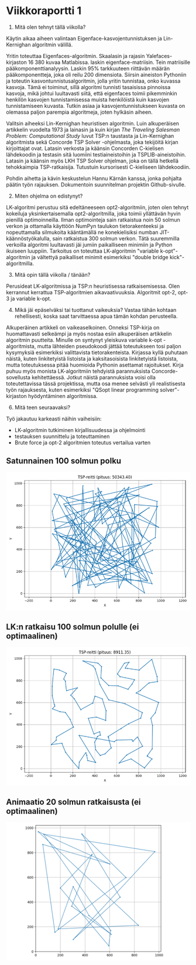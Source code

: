# Viikkoraportti 1

1. Mitä olen tehnyt tällä viikolla?

Käytin aikaa aiheen valintaan Eigenface-kasvojentunnistuksen ja Lin-Kernighan algoritmin välillä.

Yritin toteuttaa Eigenfaces-algoritmin. Skaalasin ja rajasin Yalefaces-kirjaston 16 380 kuvaa Matlabissa. laskin eigenface-matriisin. Tein matriisille pääkomponenttianalyysin. Laskin 95% tarkkuuteen riittävän määrän pääkomponentteja, joka oli reilu 200 dimensiota. Siirsin aineiston Pythoniin ja toteutin kasvontunnistusalgoritmin, jolla yritin tunnistaa, onko kuvassa kasvoja. Tämä ei toiminut, sillä algoritmi tunnisti tasaisissa pinnoissa kasvoja, mikä johtui luultavasti siitä, että eigenfaces toimii pikemminkin henkilön kasvojen tunnistamisessa muista henkilöistä kuin kasvojen tunnistamiseen kuvasta. Tutkin asiaa ja kasvojentunnistukseen kuvasta on olemassa paljon parempia algoritmeja, joten hylkäsin aiheen.

Valitsin aiheeksi Lin-Kernighan heuristisen algoritmin. Luin alkuperäisen artikkelin vuodelta 1973 ja lainasin ja kuin kirjan _The Traveling Salesman Problem: Computational Study_ luvut TSP:n taustasta ja Lin-Kernighan algoritmista sekä Concorde TSP Solver -ohjelmasta, joka tekijöitä kirjan kirjoittajat ovat. Latasin verkosta ja käänsin Concorden C-kielisen lähdekoodin ja testasin sitä luomiini testiaineistoihin ja TSPLIB-aineistoihin. Latasin ja käänsin myös LKH TSP Solver ohjelman, joka on tällä hetkellä tehokkaimpia TSP-ratkaisija. Tutustuin kursorisesti C-kieliseen lähdekoodiin. 

Pohdin aihetta ja kävin keskustelun Hannu Kärnän kanssa, jonka pohjalta päätin työn rajauksen. Dokumentoin suunnitelman projektin Github-sivulle.    

2. Miten ohjelma on edistynyt?

LK-algoritmi perustuu sitä edeltäneeseen opt2-algoritmiin, joten olen tehnyt kokeiluja yksinkertaisemalla opt2-algoritmilla, joka toimii yllättävän hyvin pienillä optimoinneilla. Ilman optimointeja sain ratkaistua noin 50 solmun verkon ja ottamalla käyttöön NumPyn taulukon tietorakenteeksi ja nopeuttamalla silmukoita kääntämällä ne konekielisiksi numban JIT-käännöstyökalulla, sain ratkaistua 300 solmun verkon. Tätä suuremmilla verkoilla algoritmi luultavasti jäi jumiin paikalliseen minimiin ja Python ikuiseen luuppiin. Tarkoitus on toteuttaa LK-algoritmin "variable k-opt"-algoritmin ja vältettyä paikalliset minimit esimerkiksi "double bridge kick"-algoritmilla. 

3. Mitä opin tällä viikolla / tänään?

Perusideat LK-algoritmissa ja TSP:n heuristisessa ratkaisemisessa. Olen kerrannut kerrattua TSP-algoritmien aikavaativuuksia. Algoritmit opt-2, opt-3 ja variable k-opt. 

4. Mikä jäi epäselväksi tai tuottanut vaikeuksia? Vastaa tähän kohtaan rehellisesti, koska saat tarvittaessa apua tämän kohdan perusteella.

Alkuperäinen artikkeli on vaikeaselkoinen. Onneksi TSP-kirja on huomattavasti selkeämpi ja myös nostaa esiin alkuperäisen artikkelin algoritmin puutteita. Minulle on syntynyt yleiskuva variable k-opt -algoritmista, mutta lähteiden pseudokoodi jättää toteutukseen tosi paljon kysymyksiä esimerkiksi valittavista tietorakenteista. Kirjassa kyllä puhutaan näistä, kuten linkitetyistä listoista ja kaksitasoisista linkitetyistä listoista, mutta toteutuksessa pitää huomioida Pythonin asettamat rajoitukset. Kirja puhuu myös monista LK-algoritmiin tehdyistä parannuksista Concorde-sovellusta kehitettäessä. Jotkut näistä parannuksista voisi olla toteutettavissa tässä projektissa, mutta osa menee selvästi yli realistisesta työn rajauksesta, kuten esimerkiksi "QSopt linear programming solver"-kirjaston hyödyntäminen algoritmissa.

6. Mitä teen seuraavaksi?

Työ jakautuu karkeasti näihin vaiheisiin:
- LK-algoritmin tutkiminen kirjallisuudessa ja ohjelmointi
- testauksen suunnittelu ja toteuttaminen
- Brute force ja opt-2 algoritmien toteutus vertailua varten

## Satunnainen 100 solmun polku
![Satunnainen 100 solmun polku](/kuvat/random_tour.png)

## LK:n ratkaisu 100 solmun polulle (ei optimaalinen)
![LK:n ratkaisema 100 solmun polku](/kuvat/lk-k-depth-1.png)

## Animaatio 20 solmun ratkaisusta (ei optimaalinen)
![Animaatio 20 solmun ratkaisusta](/kuvat/lk_tsp.gif)


